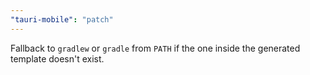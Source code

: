 ```yaml
---
"tauri-mobile": "patch"
---
```


Fallback to `gradlew` or `gradle` from `PATH` if the one inside the generated template doesn't exist.

